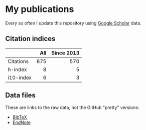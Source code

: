 # My publications

Every so often I update this repository using [Google Scholar][1] data.

## Citation indices

|   | All | Since 2013 |
|---|----:|-----------:|
| Citations | 675 | 570 |
| h-index | 8 | 5 |
| i10-index | 6 | 3 |

## Data files

These are links to the raw data, not the GitHub "pretty" versions:

* [BibTeX][2]
* [EndNote][3]

[1]: http://scholar.google.co.uk/citations?user=lIcRrmQAAAAJ&hl=en
[2]: https://raw.githubusercontent.com/hainesr/publications/master/RobertHaines.bib
[3]: https://raw.githubusercontent.com/hainesr/publications/master/RobertHaines.enw
